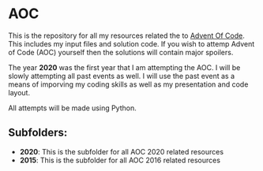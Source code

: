 # AOC

This is the repository for all my resources related the to [Advent Of Code](http://adventofcode.com/). This includes my input files and solution code.
If you wish to attemp Advent of Code (AOC) yourself then the solutions will contain major spoilers.

The year **2020** was the first year that I am attempting the AOC. I will be slowly attempting all past events as well. 
I will use the past event as a means of imporving my coding skills as well as my presentation and code layout.

All attempts will be made using Python.

## Subfolders:
- **2020**: This is the subfolder for all AOC 2020 related resources
- **2015**: This is the subfolder for all AOC 2016 related resources
